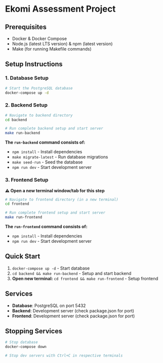 # Ekomi Assessment Project

## Prerequisites
- Docker & Docker Compose
- Node.js (latest LTS version) & npm (latest version)
- Make (for running Makefile commands)

## Setup Instructions

### 1. Database Setup
```bash
# Start the PostgreSQL database
docker-compose up -d
```

### 2. Backend Setup
```bash
# Navigate to backend directory
cd backend

# Run complete backend setup and start server
make run-backend
```

**The `run-backend` command consists of:**
- `npm install` - Install dependencies
- `make migrate-latest` - Run database migrations
- `make seed-run` - Seed the database
- `npm run dev` - Start development server

### 3. Frontend Setup
**⚠️ Open a new terminal window/tab for this step**

```bash
# Navigate to frontend directory (in a new terminal)
cd frontend

# Run complete frontend setup and start server
make run-frontend
```

**The `run-frontend` command consists of:**
- `npm install` - Install dependencies
- `npm run dev` - Start development server

## Quick Start
1. `docker-compose up -d` - Start database
2. `cd backend && make run-backend` - Setup and start backend
3. **Open new terminal:** `cd frontend && make run-frontend` - Setup frontend

## Services
- **Database**: PostgreSQL on port 5432
- **Backend**: Development server (check package.json for port)
- **Frontend**: Development server (check package.json for port)

## Stopping Services
```bash
# Stop database
docker-compose down

# Stop dev servers with Ctrl+C in respective terminals
```
